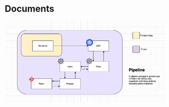 # Documents

![Pipeline](https://github.com/tonnytg/CustomDeveloperEnvironment/blob/main/Documents/pipeline.png)